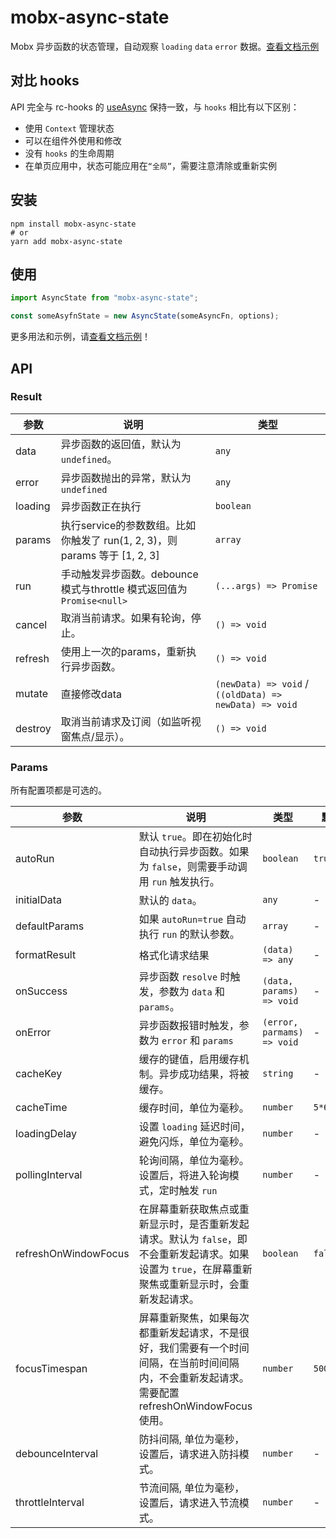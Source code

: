 # mobx-async-state

Mobx 异步函数的状态管理，自动观察 `loading` `data` `error` 数据。[查看文档示例]


## 对比 hooks

API 完全与 rc-hooks 的 [useAsync] 保持一致，与 `hooks` 相比有以下区别：

- 使用 `Context` 管理状态
- 可以在组件外使用和修改
- 没有 `hooks` 的生命周期
- 在单页应用中，状态可能应用在`“全局”`，需要注意清除或重新实例


## 安装

```shell
npm install mobx-async-state
# or
yarn add mobx-async-state
```

## 使用

```javascript
import AsyncState from "mobx-async-state";

const someAsyfnState = new AsyncState(someAsyncFn, options);
```

更多用法和示例，请[查看文档示例]！


## API

### Result

参数 | 说明 | 类型 |
------------- | ------------- | ------------- |
data  | 异步函数的返回值，默认为 `undefined`。 | `any` |
error  | 异步函数抛出的异常，默认为 `undefined` | `any` |
loading  | 异步函数正在执行 | `boolean` |
params  | 执行service的参数数组。比如你触发了 run(1, 2, 3)，则 params 等于 [1, 2, 3] | `array` |
run  | 手动触发异步函数。debounce 模式与throttle 模式返回值为 `Promise<null>` | `(...args) => Promise` |
cancel  | 取消当前请求。如果有轮询，停止。 | `() => void` |
refresh  | 使用上一次的params，重新执行异步函数。 | `() => void` |
mutate  | 直接修改data | `(newData) => void` / `((oldData) => newData) => void` |
destroy  | 取消当前请求及订阅（如监听视窗焦点/显示）。 | `() => void` |

### Params

所有配置项都是可选的。

参数 | 说明 | 类型 | 默认值 |
------------- | ------------- | ------------- | ------------- |
autoRun  | 默认 `true`。即在初始化时自动执行异步函数。如果为 `false`，则需要手动调用 `run` 触发执行。 | `boolean` | `true` |
initialData  | 默认的 `data`。 | `any` | - |
defaultParams  | 如果 `autoRun=true` 自动执行 `run` 的默认参数。 |  `array`  | - |
formatResult  | 格式化请求结果 | `(data) => any` | - |
onSuccess  | 异步函数 `resolve` 时触发，参数为 `data` 和 `params`。 | `(data, params) => void` | - |
onError  | 异步函数报错时触发，参数为 `error` 和 `params` | `(error, parmams) => void` | - |
cacheKey  | 缓存的键值，启用缓存机制。异步成功结果，将被缓存。 | `string` | - |
cacheTime  | 缓存时间，单位为毫秒。 | `number` | `5*60*1000` |
loadingDelay  | 设置 `loading` 延迟时间，避免闪烁，单位为毫秒。| `number` | - |
pollingInterval | 轮询间隔，单位为毫秒。设置后，将进入轮询模式，定时触发 `run` | `number`  | - |
refreshOnWindowFocus  | 在屏幕重新获取焦点或重新显示时，是否重新发起请求。默认为 `false`，即不会重新发起请求。如果设置为 `true`，在屏幕重新聚焦或重新显示时，会重新发起请求。 | `boolean` | `false` |
focusTimespan  | 屏幕重新聚焦，如果每次都重新发起请求，不是很好，我们需要有一个时间间隔，在当前时间间隔内，不会重新发起请求。需要配置 refreshOnWindowFocus 使用。 | `number` | `5000` |
debounceInterval  | 防抖间隔, 单位为毫秒，设置后，请求进入防抖模式。 | `number` | - |
throttleInterval  | 节流间隔, 单位为毫秒，设置后，请求进入节流模式。 | `number` | - |

[useAsync]: https://doly-dev.github.io/rc-hooks/site/#/async/use-async
[查看文档示例]: https://caijf.github.io/mobx-async-state/site/#/mobx-asnyc-state